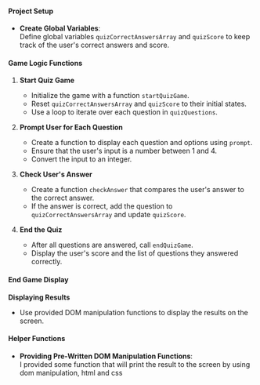 #### Project Setup

- **Create Global Variables**:  
  Define global variables `quizCorrectAnswersArray` and `quizScore` to keep track of the user's correct answers and score.

#### Game Logic Functions

1. **Start Quiz Game**
   - Initialize the game with a function `startQuizGame`.
   - Reset `quizCorrectAnswersArray` and `quizScore` to their initial states.
   - Use a loop to iterate over each question in `quizQuestions`.

2. **Prompt User for Each Question**
   - Create a function to display each question and options using `prompt`.
   - Ensure that the user's input is a number between 1 and 4.
   - Convert the input to an integer.

3. **Check User's Answer**
   - Create a function `checkAnswer` that compares the user's answer to the correct answer.
   - If the answer is correct, add the question to `quizCorrectAnswersArray` and update `quizScore`.

4. **End the Quiz**
   - After all questions are answered, call `endQuizGame`.
   - Display the user's score and the list of questions they answered correctly.

#### End Game Display

**Displaying Results**
   - Use provided DOM manipulation functions to display the results on the screen.

#### Helper Functions

- **Providing Pre-Written DOM Manipulation Functions**:  
  I provided some function that will print the result to the screen by using dom manipulation, html and css
